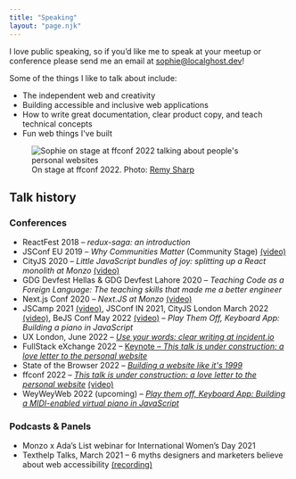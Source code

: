 ```yaml
---
title: "Speaking"
layout: "page.njk"
---
```


I love public speaking, so if you’d like me to speak at your meetup or conference please send me an email at [sophie@localghost.dev](mailto:sophie@localghost.dev)!

Some of the things I like to talk about include:

* The independent web and creativity
* Building accessible and inclusive web applications
* How to write great documentation, clear product copy, and teach technical concepts
* Fun web things I've built
  
<figure>
<img src="/img/ffconf-2.jpg" alt="Sophie on stage at ffconf 2022 talking about people's personal websites">
<figcaption>On stage at ffconf 2022. Photo: <a href="https://twitter.com/rem/status/1591044568249606144">Remy Sharp</a></figcaption>
</figure>


## Talk history

### Conferences

- ReactFest 2018 &ndash; _redux-saga: an introduction_
- JSConf EU 2019 &ndash; _Why Communities Matter_ (Community Stage) [(video)](https://www.youtube.com/watch?v=0AmVHTTcdjs)
- CityJS 2020 &ndash; _Little JavaScript bundles of joy: splitting up a React monolith at Monzo_ [(video)](https://www.youtube.com/watch?v=WMCvyjehH_g)
- GDG Devfest Hellas & GDG Devfest Lahore 2020 &ndash; _Teaching Code as a Foreign Language: The teaching skills that made me a better engineer_
- Next.js Conf 2020 &ndash; _Next.JS at Monzo_ [(video)](https://youtu.be/UXpY3-DlZ9c)
- JSCamp 2021 [(video)](https://www.youtube.com/watch?v=Ghrl5whfpso), JSConf IN 2021, CityJS London March 2022 [(video)](https://www.youtube.com/watch?v=DzmpT9456h0), BeJS Conf May 2022 [(video)](https://youtu.be/Jxmz5Dwadg0) &ndash; _Play Them Off, Keyboard App: Building a piano in JavaScript_ 
- UX London, June 2022 &ndash; [*Use your words: clear writing at incident.io*](https://2022.uxlondon.com/speakers/sophie-koonin/)
- FullStack eXchange 2022 &ndash; [Keynote &ndash; _This talk is under construction: a love letter to the personal website_](https://skillsmatter.com/conferences/13770-fullstack-exchange-2022#program)
- State of the Browser 2022 &ndash; [_Building a website like it's 1999_](https://2022.stateofthebrowser.com/speaker/sophie-koonin/)
- ffconf 2022 &ndash; [_This talk is under construction: a love letter to the personal website_](https://2022.ffconf.org/#talk-4) [(video)](https://www.youtube.com/watch?v=vGYm9VdfJ8s&list=PLZy5V2JKDfX9afwuEl1NolNpvd0yNWc8E&index=5)
- WeyWeyWeb 2022 (upcoming) &ndash; [_Play them off, Keyboard App: Building a MIDI-enabled virtual piano in JavaScript_](https://www.weyweyweb.com/)

### Podcasts & Panels
- Monzo x Ada’s List webinar for International Women’s Day 2021
- Texthelp Talks, March 2021 &ndash; 6 myths designers and marketers believe about web accessibility [(recording)](https://www.texthelp.com/resources/podcasts/6-myths-designers-and-marketers-believe-about-web-accessibility/)
